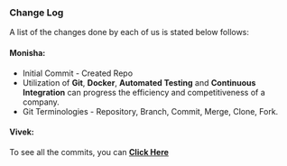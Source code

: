 ### Change Log
A list of the changes done by each of us is stated below follows:

#### Monisha:
* Initial Commit - Created Repo
* Utilization of **Git**, **Docker**, **Automated Testing** and **Continuous Integration** can progress the efficiency and competitiveness of a company.
* Git Terminologies - Repository, Branch, Commit, Merge, Clone, Fork. 


#### Vivek:


To see all the commits, you can **[Click Here](https://github.com/monz123/Mini_Project_MV/commits/master)**